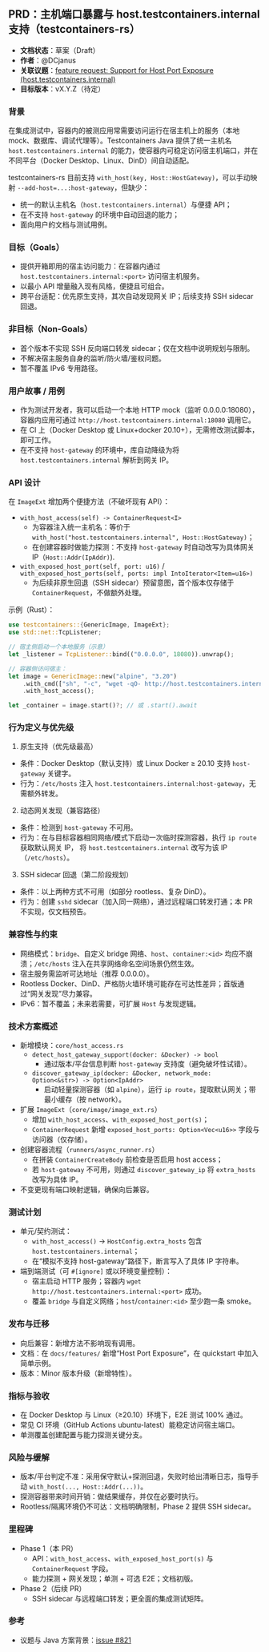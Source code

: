 ## PRD：主机端口暴露与 host.testcontainers.internal 支持（testcontainers-rs）

- **文档状态**：草案（Draft）
- **作者**：@DCjanus
- **关联议题**：[feature request: Support for Host Port Exposure (host.testcontainers.internal)](https://github.com/testcontainers/testcontainers-rs/issues/821)
- **目标版本**：vX.Y.Z（待定）

### 背景

在集成测试中，容器内的被测应用常需要访问运行在宿主机上的服务（本地 mock、数据库、调试代理等）。Testcontainers Java 提供了统一主机名 `host.testcontainers.internal` 的能力，使容器内可稳定访问宿主机端口，并在不同平台（Docker Desktop、Linux、DinD）间自动适配。

testcontainers-rs 目前支持 `with_host(key, Host::HostGateway)`，可以手动映射 `--add-host=...:host-gateway`，但缺少：

- 统一的默认主机名（`host.testcontainers.internal`）与便捷 API；
- 在不支持 `host-gateway` 的环境中自动回退的能力；
- 面向用户的文档与测试用例。

### 目标（Goals）

- 提供开箱即用的宿主访问能力：在容器内通过 `host.testcontainers.internal:<port>` 访问宿主机服务。
- 以最小 API 增量融入现有风格，便捷且可组合。
- 跨平台适配：优先原生支持，其次自动发现网关 IP；后续支持 SSH sidecar 回退。

### 非目标（Non-Goals）

- 首个版本不实现 SSH 反向端口转发 sidecar；仅在文档中说明规划与限制。
- 不解决宿主服务自身的监听/防火墙/鉴权问题。
- 暂不覆盖 IPv6 专用路径。

### 用户故事 / 用例

- 作为测试开发者，我可以启动一个本地 HTTP mock（监听 0.0.0.0:18080），容器内应用可通过 `http://host.testcontainers.internal:18080` 调用它。
- 在 CI 上（Docker Desktop 或 Linux+docker 20.10+），无需修改测试脚本，即可工作。
- 在不支持 `host-gateway` 的环境中，库自动降级为将 `host.testcontainers.internal` 解析到网关 IP。

### API 设计

在 `ImageExt` 增加两个便捷方法（不破坏现有 API）：

- `with_host_access(self) -> ContainerRequest<I>`
  - 为容器注入统一主机名：等价于 `with_host("host.testcontainers.internal", Host::HostGateway)`；
  - 在创建容器时做能力探测：不支持 `host-gateway` 时自动改写为具体网关 IP（`Host::Addr(IpAddr)`).
- `with_exposed_host_port(self, port: u16)` / `with_exposed_host_ports(self, ports: impl IntoIterator<Item=u16>)`
  - 为后续非原生回退（SSH sidecar）预留意图，首个版本仅存储于 `ContainerRequest`，不做额外处理。

示例（Rust）：

```rust
use testcontainers::{GenericImage, ImageExt};
use std::net::TcpListener;

// 宿主侧启动一个本地服务（示意）
let _listener = TcpListener::bind(("0.0.0.0", 18080)).unwrap();

// 容器侧访问宿主：
let image = GenericImage::new("alpine", "3.20")
    .with_cmd(["sh", "-c", "wget -qO- http://host.testcontainers.internal:18080/health || true"])
    .with_host_access();

let _container = image.start()?; // 或 .start().await
```

### 行为定义与优先级

1. 原生支持（优先级最高）

- 条件：Docker Desktop（默认支持）或 Linux Docker ≥ 20.10 支持 `host-gateway` 关键字。
- 行为：`/etc/hosts` 注入 `host.testcontainers.internal:host-gateway`，无需额外转发。

2. 动态网关发现（兼容路径）

- 条件：检测到 `host-gateway` 不可用。
- 行为：在与目标容器相同网络/模式下启动一次临时探测容器，执行 `ip route` 获取默认网关 IP，
  将 `host.testcontainers.internal` 改写为该 IP（`/etc/hosts`）。

3. SSH sidecar 回退（第二阶段规划）

- 条件：以上两种方式不可用（如部分 rootless、复杂 DinD）。
- 行为：创建 `sshd` sidecar（加入同一网络），通过远程端口转发打通；本 PR 不实现，仅文档预告。

### 兼容性与约束

- 网络模式：`bridge`、自定义 bridge 网络、`host`、`container:<id>` 均应不崩溃；`/etc/hosts` 注入在共享网络命名空间场景仍然生效。
- 宿主服务需监听可达地址（推荐 0.0.0.0）。
- Rootless Docker、DinD、严格防火墙环境可能存在可达性差异；首版通过“网关发现”尽力兼容。
- IPv6：暂不覆盖；未来若需要，可扩展 `Host` 与发现逻辑。

### 技术方案概述

- 新增模块：`core/host_access.rs`
  - `detect_host_gateway_support(docker: &Docker) -> bool`
    - 通过版本/平台信息判断 `host-gateway` 支持度（避免破坏性试错）。
  - `discover_gateway_ip(docker: &Docker, network_mode: Option<&str>) -> Option<IpAddr>`
    - 启动轻量探测容器（如 `alpine`），运行 `ip route`，提取默认网关；带最小缓存（按 network）。
- 扩展 `ImageExt`（`core/image/image_ext.rs`）
  - 增加 `with_host_access`、`with_exposed_host_port(s)`；
  - `ContainerRequest` 新增 `exposed_host_ports: Option<Vec<u16>>` 字段与访问器（仅存储）。
- 创建容器流程（`runners/async_runner.rs`）
  - 在拼装 `ContainerCreateBody` 前检查是否启用 host access；
  - 若 `host-gateway` 不可用，则通过 `discover_gateway_ip` 将 `extra_hosts` 改写为具体 IP。
- 不变更现有端口映射逻辑，确保向后兼容。

### 测试计划

- 单元/契约测试：
  - `with_host_access()` -> `HostConfig.extra_hosts` 包含 `host.testcontainers.internal`；
  - 在“模拟不支持 host-gateway”路径下，断言写入了具体 IP 字符串。
- 端到端测试（可 `#[ignore]` 或以环境变量控制）：
  - 宿主启动 HTTP 服务；容器内 `wget http://host.testcontainers.internal:<port>` 成功。
  - 覆盖 `bridge` 与自定义网络；`host`/`container:<id>` 至少跑一条 smoke。

### 发布与迁移

- 向后兼容：新增方法不影响现有调用。
- 文档：在 `docs/features/` 新增“Host Port Exposure”，在 quickstart 中加入简单示例。
- 版本：Minor 版本升级（新增特性）。

### 指标与验收

- 在 Docker Desktop 与 Linux（≥20.10）环境下，E2E 测试 100% 通过。
- 常见 CI 环境（GitHub Actions ubuntu-latest）能稳定访问宿主端口。
- 单测覆盖创建配置与能力探测关键分支。

### 风险与缓解

- 版本/平台判定不准：采用保守默认+探测回退，失败时给出清晰日志，指导手动 `with_host(..., Host::Addr(...))`。
- 探测容器带来时间开销：做结果缓存，并仅在必要时执行。
- Rootless/隔离环境仍不可达：文档明确限制，Phase 2 提供 SSH sidecar。

### 里程碑

- Phase 1（本 PR）
  - API：`with_host_access`、`with_exposed_host_port(s)` 与 `ContainerRequest` 字段。
  - 能力探测 + 网关发现；单测 + 可选 E2E；文档初版。
- Phase 2（后续 PR）
  - SSH sidecar 与远程端口转发；更全面的集成测试矩阵。

### 参考

- 议题与 Java 方案背景：[issue #821](https://github.com/testcontainers/testcontainers-rs/issues/821)

